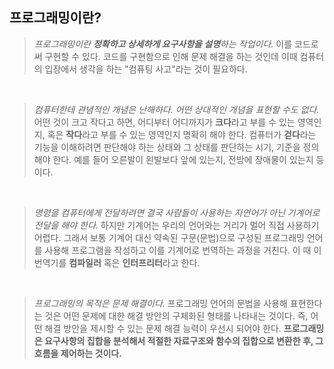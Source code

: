 ## 프로그래밍이란?

> <i>프로그래밍이란 <b>정확하고 상세하게 요구사항을 설명</b>하는 작업이다.</i> 이를 코드로써 구현할 수 있다. 코드를 구현함으로 인해 문제 해결을 하는 것인데 이때 컴퓨터의 입장에서 생각을 하는 "컴퓨팅 사고"라는 것이 필요하다.

<br />

> <i>컴퓨터한테 관념적인 개념은 난해하다. 어떤 상대적인 개념을 표현할 수도 없다.</i> 어떤 것이 크고 작다고 하면, 어디부터 어디까지가 <b>크다</b>라고 부를 수 있는 영역인지, 혹은 <b>작다</b>라고 부를 수 있는 영역인지 명확히 해야 한다. 컴퓨터가 <b>걷다</b>라는 기능을 이해하려면 판단해야 하는 상태와 그 상태를 판단하는 시기, 기준을 정의해야 한다. 예를 들어 오른발이 왼발보다 앞에 있는지, 전방에 장애물이 있는지 등이다.

<br />

> <i>명령을 컴퓨터에게 전달하려면 결국 사람들이 사용하는 자연어가 아닌 기계어로 전달을 해야 한다.</i> 하지만 기계어는 우리의 언어와는 거리가 멀어 직접 사용하기 어렵다. 그래서 보통 기계어 대신 약속된 구문(문법)으로 구성된 프로그래밍 언어를 사용해 프로그램을 작성하고 이를 기계어로 번역하는 과정을 거친다. 이 때 이 번역기를 <b>컴파일러</b> 혹은 <b>인터프리터</b>라고 한다.

<br />

> <i>프로그래밍의 목적은 문제 해결이다.</i> 프로그래밍 언어의 문법을 사용해 표현한다는 것은 어떤 문제에 대한 해결 방안의 구체화된 형태를 나타내는 것이다. 즉, 어떤 해결 방안을 제시할 수 있는 문제 해결 능력이 우선시 되어야 한다. <b>프로그래밍은 요구사항의 집합을 분석해서 적절한 자료구조와 함수의 집합으로 변환한 후, 그 흐름을 제어하는 것이다.</b>
